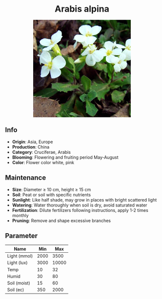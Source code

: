 <h1 align='center'>Arabis alpina</h1>
<p align="center">
    <img 
        align='center'
        width='320'
        src="../images/arabis alpina.png" 
        alt='Arabis alpina' />
</p>

## Info

 - **Origin**: Asia, Europe
 - **Production**: China
 - **Category**: Cruciferae, Arabis
 - **Blooming**: Flowering and fruiting period May-August
 - **Color**: Flower color white, pink

## Maintenance

 - **Size**: Diameter ≥ 10 cm, height ≥ 15 cm
 - **Soil**: Peat or soil with specific nutrients
 - **Sunlight**: Like half shade, may grow in places with bright scattered light
 - **Watering**: Water thoroughly when soil is dry, avoid saturated water
 - **Fertilization**: Dilute fertilizers following instructions, apply 1-2 times monthly
 - **Pruning**: Remove and shape excessive branches

## Parameter

| Name         | Min  | Max   |
|--------------|------|-------|
| Light (mmol) | 2000 | 3500  |
| Light (lux)  | 3000 | 10000 |
| Temp         | 10    | 32    |
| Humid        | 30   | 80    |
| Soil (moist) | 15   | 60    |
| Soil (ec)    | 350  | 2000  |